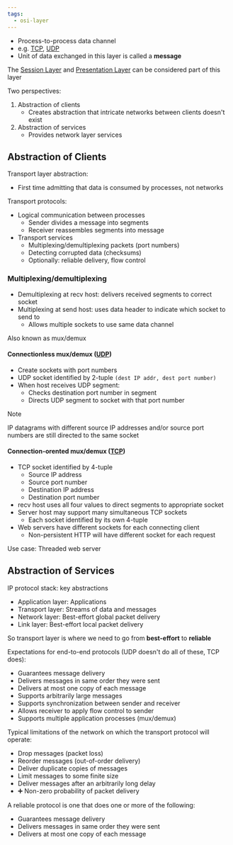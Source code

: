 ```yaml
---
tags:
  - osi-layer
---
```

- Process-to-process data channel
- e.g. [TCP](TCP/TCP.md), [UDP](UDP)
- Unit of data exchanged in this layer is called a **message**

The [Session Layer](OSI%20layers/Session%20Layer.md) and [Presentation Layer](OSI%20layers/Presentation%20Layer.md) can be considered part of this layer

Two perspectives:
1. Abstraction of clients
	- Creates abstraction that intricate networks between clients doesn't exist
2. Abstraction of services
	- Provides network layer services

## Abstraction of Clients

Transport layer abstraction:
- First time admitting that data is consumed by processes, not networks

Transport protocols:
- Logical communication between processes
	- Sender divides a message into segments
	- Receiver reassembles segments into message
- Transport services
	- Multiplexing/demultiplexing packets (port numbers)
	- Detecting corrupted data (checksums)
	- Optionally: reliable delivery, flow control

### Multiplexing/demultiplexing

- Demultiplexing at recv host: delivers received segments to correct socket
- Multiplexing at send host: uses data header to indicate which socket to send to
	- Allows multiple sockets to use same data channel

Also known as mux/demux

#### Connectionless mux/demux ([UDP](UDP))

- Create sockets with port numbers
- UDP socket identified by 2-tuple `(dest IP addr, dest port number)`
- When host receives UDP segment:
	- Checks destination port number in segment
	- Directs UDP segment to socket with that port number

> [!note]
> IP datagrams with different source IP addresses and/or source port numbers are still directed to the same socket

#### Connection-orented mux/demux ([TCP](TCP/TCP.md))

- TCP socket identified by 4-tuple
	- Source IP address
	- Source port number
	- Destination IP address
	- Destination port number
- recv host uses all four values to direct segments to appropriate socket
- Server host may support many simultaneous TCP sockets
	- Each socket identified by its own 4-tuple
- Web servers have different sockets for each connecting client
	- Non-persistent HTTP will have different socket for each request

Use case: Threaded web server

## Abstraction of Services

IP protocol stack: key abstractions
- Application layer: Applications
- Transport layer: Streams of data and messages
- Network layer: Best-effort global packet delivery
- Link layer: Best-effort local packet delivery

So transport layer is where we need to go from **best-effort** to **reliable**

Expectations for end-to-end protocols (UDP doesn't do all of these, TCP does):
- Guarantees message delivery
- Delivers messages in same order they were sent
- Delivers at most one copy of each message
- Supports arbitrarily large messages
- Supports synchronization between sender and receiver
- Allows receiver to apply flow control to sender
- Supports multiple application processes (mux/demux)

Typical limitations of the network on which the transport protocol will operate:
- Drop messages (packet loss)
- Reorder messages (out-of-order delivery)
- Deliver duplicate copies of messages
- Limit messages to some finite size
- Deliver messages after an arbitrarily long delay
- ➕ Non-zero probability of packet delivery

A reliable protocol is one that does one or more of the following:
- Guarantees message delivery
- Delivers messages in same order they were sent
- Delivers at most one copy of each message
